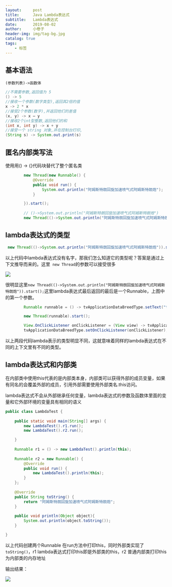 ```yaml
---
layout:     post  
title:      Java Lambda表达式 
subtitle:   Lambda表达式
date:       2019-08-02
author:     小卷子
header-img: img/tag-bg.jpg
catalog: true
tags:
    - 标签
---
```




## 基本语法

`(参数列表)->函数体`

~~~java
//不需要参数,返回值为 5
() -> 5 
//接收一个参数(数字类型),返回其2倍的值
x -> 2 * x 
//接受2个参数(数字),并返回他们的差值
(x, y) -> x – y 
//接收2个int型整数,返回他们的和
(int x, int y) -> x + y
//接受一个 string 对象,并在控制台打印,
(String s) -> System.out.print(s)
~~~



## 匿名内部类写法

使用用() -> {}代码块替代了整个匿名类

~~~java
        new Thread(new Runnable() {
            @Override
            public void run() {
                System.out.println("阿姆斯特朗回旋加速喷气式阿姆斯特朗炮");
            }

        }).start();
        
        // ()->System.out.println("阿姆斯特朗回旋加速喷气式阿姆斯特朗炮") 
        new Thread(()->System.out.println("阿姆斯特朗回旋加速喷气式阿姆斯特朗炮")).start();

~~~



## lambda表达式的类型

~~~java
 new Thread(()->System.out.println("阿姆斯特朗回旋加速喷气式阿姆斯特朗炮")).start();
~~~



以上代码中lambda表达式没有名字，那我们怎么知道它的类型呢？答案是通过上下文推导而来的。这里` new Thread`的参数可以接受很多

![](http://ww4.sinaimg.cn/large/006tNc79ly1g5pr49nstyj30gr068749.jpg)

很明显这里`new Thread(()->System.out.println("阿姆斯特朗回旋加速喷气式阿姆斯特朗炮")).start();`这里lambda表达式最后返回的最后是一个Runnable，上图中的第一个参数。

~~~java
        Runnable runnable = () -> tvApplicationDataBreedType.setText("text");

        new Thread(runnable).start();
~~~

~~~java
        View.OnClickListener onClickListener = (View view) -> tvApplicationDataBreedType.setText("test");
        tvApplicationDataBreedType.setOnClickListener(onClickListener);
~~~

以上两段代码lambda表示的类型明显不同，这就意味着同样的lambda表达式在不同的上下文里有不同的类型。



## lambda表达式和内部类

在内部类中使用this代表的是内部类本身，内部类可以获得外部的成员变量，如果有同名的会覆盖外部的成员，引用外部需要使用外部类名.this访问。

lambda表达式不会从外部继承任何变量，lambda表达式的参数及函数体里面的变量和它外部环境的变量具有相同的语义

~~~java
public class LambdaTest {
    
    public static void main(String[] args) {
        new LambdaTest().r1.run();
        new LambdaTest().r2.run();

    }
    
    Runnable r1 = () -> new LambdaTest().println(this);
    
    Runnable r2 = new Runnable() {
        @Override
        public void run() {
            new LambdaTest().println(this);
        }
    };
    
    @Override
    public String toString() {
        return "阿姆斯特朗回旋加速喷气式阿姆斯特朗炮";
    }
    
    public void println(Object object){
        System.out.println(object.toString());
    }

}
~~~

以上代码创建两个Runnable 在run方法中打印this，同时外部类实现了`toString()`，r1 lambda表达式打印this即是外部类的this，r2 普通内部类打印this为内部类的内存地址

输出结果：

![](http://ww1.sinaimg.cn/large/006tNc79ly1g5prnpb65ej30fj037wee.jpg)



